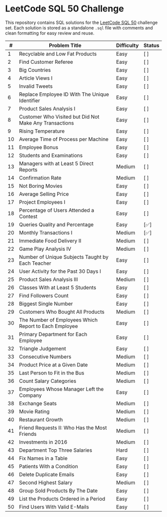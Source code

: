 # LeetCode SQL 50 Challenge

This repository contains SQL solutions for the [LeetCode SQL 50](https://leetcode.com/problemset/database/) challenge set. Each solution is stored as a standalone `.sql` file with comments and clean formatting for easy review and reuse.

| # | Problem Title | Difficulty | Status |
|---|---------------|------------|--------|
| 1  | Recyclable and Low Fat Products | Easy | [ ] |
| 2  | Find Customer Referee | Easy | [ ] |
| 3  | Big Countries | Easy | [ ] |
| 4  | Article Views I | Easy | [ ] |
| 5  | Invalid Tweets | Easy | [ ] |
| 6  | Replace Employee ID With The Unique Identifier | Easy | [ ] |
| 7  | Product Sales Analysis I | Easy | [ ] |
| 8  | Customer Who Visited but Did Not Make Any Transactions | Easy | [ ] |
| 9  | Rising Temperature | Easy | [ ] |
| 10 | Average Time of Process per Machine | Easy | [ ] |
| 11 | Employee Bonus | Easy | [ ] |
| 12 | Students and Examinations | Easy | [ ] |
| 13 | Managers with at Least 5 Direct Reports | Medium | [ ] |
| 14 | Confirmation Rate | Medium | [ ] |
| 15 | Not Boring Movies | Easy | [ ] |
| 16 | Average Selling Price | Easy | [ ] |
| 17 | Project Employees I | Easy | [ ] |
| 18 | Percentage of Users Attended a Contest | Easy | [ ] |
| 19 | Queries Quality and Percentage | Easy | [✅] |
| 20 | Monthly Transactions I | Medium | [✅] |
| 21 | Immediate Food Delivery II | Medium | [ ] |
| 22 | Game Play Analysis IV | Medium | [ ] |
| 23 | Number of Unique Subjects Taught by Each Teacher | Easy | [ ] |
| 24 | User Activity for the Past 30 Days I | Easy | [ ] |
| 25 | Product Sales Analysis III | Medium | [ ] |
| 26 | Classes With at Least 5 Students | Easy | [ ] |
| 27 | Find Followers Count | Easy | [ ] |
| 28 | Biggest Single Number | Easy | [ ] |
| 29 | Customers Who Bought All Products | Medium | [ ] |
| 30 | The Number of Employees Which Report to Each Employee | Easy | [ ] |
| 31 | Primary Department for Each Employee | Easy | [ ] |
| 32 | Triangle Judgement | Easy | [ ] |
| 33 | Consecutive Numbers | Medium | [ ] |
| 34 | Product Price at a Given Date | Medium | [ ] |
| 35 | Last Person to Fit in the Bus | Medium | [ ] |
| 36 | Count Salary Categories | Medium | [ ] |
| 37 | Employees Whose Manager Left the Company | Easy | [ ] |
| 38 | Exchange Seats | Medium | [ ] |
| 39 | Movie Rating | Medium | [ ] |
| 40 | Restaurant Growth | Medium | [ ] |
| 41 | Friend Requests II: Who Has the Most Friends | Medium | [ ] |
| 42 | Investments in 2016 | Medium | [ ] |
| 43 | Department Top Three Salaries | Hard | [ ] |
| 44 | Fix Names in a Table | Easy | [ ] |
| 45 | Patients With a Condition | Easy | [ ] |
| 46 | Delete Duplicate Emails | Easy | [ ] |
| 47 | Second Highest Salary | Medium | [ ] |
| 48 | Group Sold Products By The Date | Easy | [ ] |
| 49 | List the Products Ordered in a Period | Easy | [ ] |
| 50 | Find Users With Valid E-Mails | Easy | [ ] |

